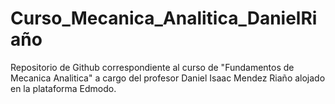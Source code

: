 # Curso_Mecanica_Analitica_DanielRiaño
Repositorio de Github correspondiente al curso de "Fundamentos de Mecanica Analitica" a cargo del profesor Daniel Isaac Mendez Riaño alojado en la plataforma Edmodo.
